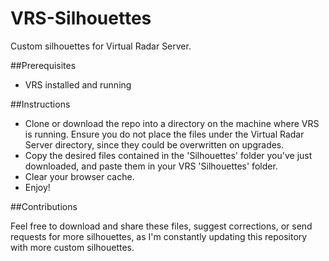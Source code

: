 # VRS-Silhouettes
Custom silhouettes for Virtual Radar Server.

##Prerequisites
- VRS installed and running

##Instructions

- Clone or download the repo into a directory on the machine where VRS is running. Ensure you do not place the files under the Virtual Radar Server directory, since they could be overwritten on upgrades.
- Copy the desired files contained in the 'Silhouettes' folder you've just downloaded, and paste them in your VRS 'Silhouettes' folder.
- Clear your browser cache.
- Enjoy!

##Contributions

Feel free to download and share these files, suggest corrections, or send requests for more silhouettes, as I'm constantly updating this repository with more custom silhouettes.

